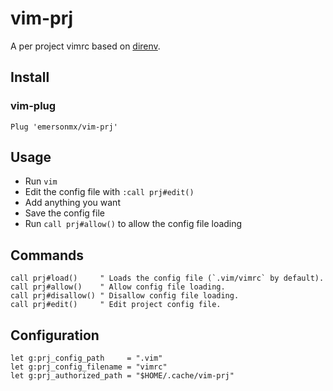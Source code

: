 # vim-prj

A per project vimrc based on [direnv](https://direnv.net/).

## Install

### vim-plug

```vim
Plug 'emersonmx/vim-prj'
```

## Usage

- Run `vim`
- Edit the config file with `:call prj#edit()`
- Add anything you want
- Save the config file
- Run `call prj#allow()` to allow the config file loading

## Commands

```vim
call prj#load()     " Loads the config file (`.vim/vimrc` by default).
call prj#allow()    " Allow config file loading.
call prj#disallow() " Disallow config file loading.
call prj#edit()     " Edit project config file.
```

## Configuration

```vim
let g:prj_config_path     = ".vim"
let g:prj_config_filename = "vimrc"
let g:prj_authorized_path = "$HOME/.cache/vim-prj"
```
